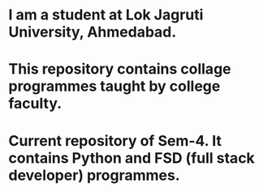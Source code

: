 # I am a student at Lok Jagruti University, Ahmedabad.
# This repository contains collage programmes taught by college faculty.
# Current repository of Sem-4. It contains Python and FSD (full stack developer) programmes.
